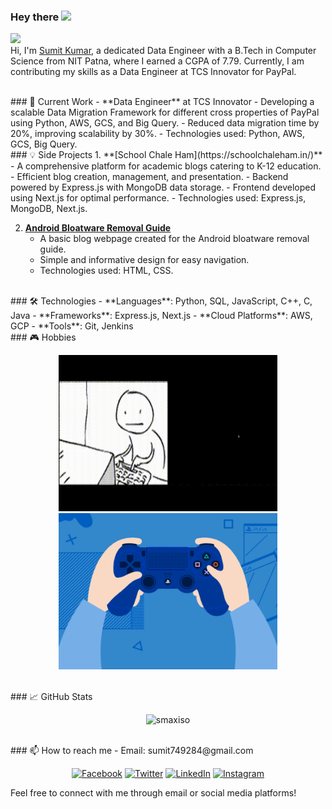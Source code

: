 ### Hey there <img src="https://media.giphy.com/media/hvRJCLFzcasrR4ia7z/giphy.gif" width="25px">
![](https://visitor-badge.glitch.me/badge?page_id=smaxiso.smaxiso)
<br />
Hi, I'm [Sumit Kumar](https://smaxiso.netlify.app/), a dedicated Data Engineer with a B.Tech in Computer Science from NIT Patna, where I earned a CGPA of 7.79. Currently, I am contributing my skills as a Data Engineer at TCS Innovator for PayPal. 

<br />
### 🚀 Current Work
- **Data Engineer** at TCS Innovator
  - Developing a scalable Data Migration Framework for different cross properties of PayPal using Python, AWS, GCS, and Big Query.
  - Reduced data migration time by 20%, improving scalability by 30%.
  - Technologies used: Python, AWS, GCS, Big Query.

<br />
### 💡 Side Projects
1. **[School Chale Ham](https://schoolchaleham.in/)**
   - A comprehensive platform for academic blogs catering to K-12 education.
   - Efficient blog creation, management, and presentation.
   - Backend powered by Express.js with MongoDB data storage.
   - Frontend developed using Next.js for optimal performance.
   - Technologies used: Express.js, MongoDB, Next.js.


2. **[Android Bloatware Removal Guide](https://android-bloatware-removal-guide.netlify.app/)**
   - A basic blog webpage created for the Android bloatware removal guide.
   - Simple and informative design for easy navigation.
   - Technologies used: HTML, CSS.

<br />
### 🛠 Technologies
- **Languages**: Python, SQL, JavaScript, C++, C, Java
- **Frameworks**: Express.js, Next.js
- **Cloud Platforms**: AWS, GCP
- **Tools**: Git, Jenkins

<br />
### 🎮 Hobbies
<p float="left" align="center">
  <img alt="Coding" src="https://github.com/smaxiso/smaxiso/blob/main/hf.gif?raw=true" width="350" height="250" />
  <img alt="Gaming" src="https://github.com/smaxiso/smaxiso/blob/main/gaming.gif?raw=true" width="350" height="250" />
</p>

<br />
### 📈 GitHub Stats
<p align="center"> 
  <img src="https://github-readme-stats.vercel.app/api?username=smaxiso&show_icons=true&theme=gotham" alt="smaxiso" />
</p>

<br />
### 📫 How to reach me
- Email: sumit749284@gmail.com
<br />
<p style="text-align:center">
  <a href="https://facebook.com/smaxiso" target="_blank"><img src="https://img.icons8.com/color/48/000000/facebook-new.png" alt="Facebook"/></a>
  <a href="https://twitter.com/smaxiso" target="_blank"><img src="https://img.icons8.com/color/48/000000/twitter--v1.png" alt="Twitter"/></a>
  <a href="https://www.linkedin.com/in/smaxiso/" target="_blank"><img src="https://img.icons8.com/color/48/000000/linkedin.png" alt="LinkedIn"/></a>
  <a href="https://instagram.com/smaxiso" target="_blank"><img src="https://img.icons8.com/color/48/000000/instagram-new.png" alt="Instagram"/></a>
</p>
Feel free to connect with me through email or social media platforms!
